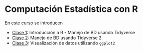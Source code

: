 # Computación Estadística con R

En este curso se introducen 
- [Clase 1](https://rubensoza.github.io/Computaci-n-Estad-stica-con-R/Clase-1.html): Introducción a R - Manejo de BD usando Tidyverse
- [Clase 2](Clase-2.html): Manejo de BD usando Tidyverse 2
- [Clase 3](Clase-3.html): Visualización de datos utilizando `ggplot2`
